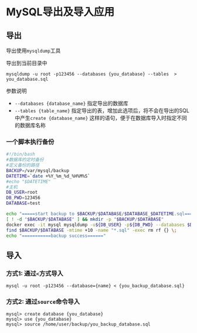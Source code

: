 # MySQL导出及导入应用

## 导出

导出使用`mysqldump`工具

导出到当前目录中

```shell
mysqldump -u root -p123456 --databases {you_database} --tables  > you_database.sql
```

参数说明

- `--databases {database_name}` 指定导出的数据库
- `--tables {table_name}` 指定导出的表，增加此选项后，将不会在导出的SQL中产生`create {database_name}` 这样的语句，便于在数据库导入时指定不同的数据库名称

### 一个脚本执行备份

```bash
#!/bin/bash
#数据库的定时备份
#定义备份的路径
BACKUP=/var/mysql/backup
DATETIME=`date +%Y_%m_%d_%H%M%S`
#echo "$DATETIME"
#主机
DB_USER=root
DB_PWD=123456
DATABASE=test

echo "=====start backup to $BACKUP/$DATABASE/$DATABASE_$DATETIME.sql======"
[ ! -d "$BACKUP/$DATABASE" ] && mkdir -p "$BACKUP/$DATABASE"
docker exec -it mysql mysqldump -u${DB_USER} -p${DB_PWD} --databases $DATABASE --tables > $BACKUP/$DATABASE/$DATABASE_$DATETIME.sql
find $BACKUP/$DATABASE -mtime +10 -name "*.sql" -exec rm rf {} \;
echo "===========backup success======"
```

## 导入

### 方式1: 通过`<`方式导入

```shell
mysql -u root -p123456 --database={name} < {you_backup_database.sql}
```

### 方式2: 通过`source`命令导入

```shell
mysql> create database {you_database}
mysql> use {you_database}
mysql> source /home/user/backup/you_backup_database.sql
```
